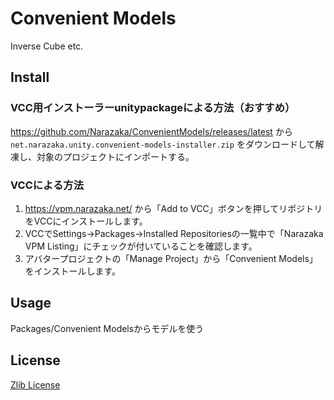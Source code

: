 # Convenient Models

Inverse Cube etc.

## Install

### VCC用インストーラーunitypackageによる方法（おすすめ）

https://github.com/Narazaka/ConvenientModels/releases/latest から `net.narazaka.unity.convenient-models-installer.zip` をダウンロードして解凍し、対象のプロジェクトにインポートする。

### VCCによる方法

1. https://vpm.narazaka.net/ から「Add to VCC」ボタンを押してリポジトリをVCCにインストールします。
2. VCCでSettings→Packages→Installed Repositoriesの一覧中で「Narazaka VPM Listing」にチェックが付いていることを確認します。
3. アバタープロジェクトの「Manage Project」から「Convenient Models」をインストールします。

## Usage

Packages/Convenient Modelsからモデルを使う

## License

[Zlib License](LICENSE.txt)
